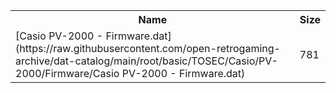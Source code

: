 <table>
<tr><th>Name</th><th>Size</th></tr>
<tr><td>[Casio PV-2000 - Firmware.dat](https://raw.githubusercontent.com/open-retrogaming-archive/dat-catalog/main/root/basic/TOSEC/Casio/PV-2000/Firmware/Casio PV-2000 - Firmware.dat)</td><td>781</td></tr>
</table>
